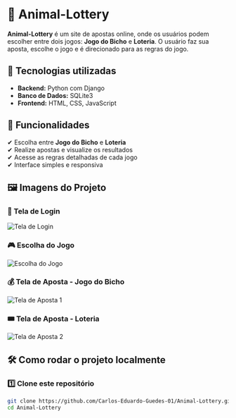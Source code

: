 # 🎰 Animal-Lottery

**Animal-Lottery** é um site de apostas online, onde os usuários podem escolher entre dois jogos: **Jogo do Bicho** e **Loteria**. O usuário faz sua aposta, escolhe o jogo e é direcionado para as regras do jogo.

## 🚀 Tecnologias utilizadas
- **Backend:** Python com Django
- **Banco de Dados:** SQLite3
- **Frontend:** HTML, CSS, JavaScript

## 📌 Funcionalidades
✔ Escolha entre **Jogo do Bicho** e **Loteria**  
✔ Realize apostas e visualize os resultados  
✔ Acesse as regras detalhadas de cada jogo  
✔ Interface simples e responsiva  

## 🖼️ Imagens do Projeto

### 🔐 Tela de Login
![Tela de Login](./images/Tela_login.png)

### 🎮 Escolha do Jogo
![Escolha do Jogo](./images/Escolha-jogo.png)

### 💰 Tela de Aposta - Jogo do Bicho
![Tela de Aposta 1](./images/Tela_aposta1.png)

### 🎟️ Tela de Aposta - Loteria
![Tela de Aposta 2](./images/Tela_aposta2.png)

## 🛠️ Como rodar o projeto localmente

### 1️⃣ Clone este repositório
```bash
git clone https://github.com/Carlos-Eduardo-Guedes-01/Animal-Lottery.git
cd Animal-Lottery
